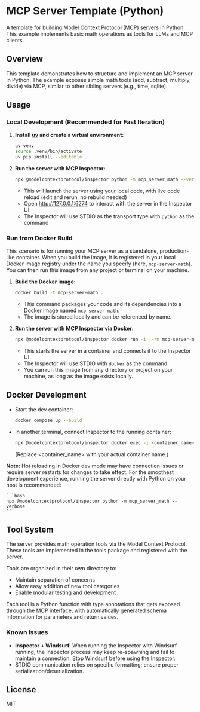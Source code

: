 # MCP Server Template (Python)

A template for building Model Context Protocol (MCP) servers in Python. This example implements basic math operations as tools for LLMs and MCP clients.

## Overview

This template demonstrates how to structure and implement an MCP server in Python. The example exposes simple math tools (add, subtract, multiply, divide) via MCP, similar to other sibling servers (e.g., time, sqlite).

## Usage

### Local Development (Recommended for Fast Iteration)

1. **Install [uv](https://github.com/astral-sh/uv) and create a virtual environment:**

   ```bash
   uv venv
   source .venv/bin/activate
   uv pip install --editable .
   ```

2. **Run the server with MCP Inspector:**

   ```bash
   npx @modelcontextprotocol/inspector python -m mcp_server_math --verbose
   ```

   - This will launch the server using your local code, with live code reload (edit and rerun, no rebuild needed)
   - Open http://127.0.0.1:6274 to interact with the server in the Inspector UI
   - The Inspector will use STDIO as the transport type with `python` as the command

### Run from Docker Build

This scenario is for running your MCP server as a standalone, production-like container.
When you build the image, it is registered in your local Docker image registry under the name you specify (here, `mcp-server-math`).
You can then run this image from any project or terminal on your machine.

1. **Build the Docker image:**

   ```bash
   docker build -t mcp-server-math .
   ```

   - This command packages your code and its dependencies into a Docker image named `mcp-server-math`.
   - The image is stored locally and can be referenced by name.

2. **Run the server with MCP Inspector via Docker:**

   ```bash
   npx @modelcontextprotocol/inspector docker run -i --rm mcp-server-math
   ```

   - This starts the server in a container and connects it to the Inspector UI
   - The Inspector will use STDIO with `docker` as the command
   - You can run this image from any directory or project on your machine, as long as the image exists locally.

## Docker Development

- Start the dev container:

  ```bash
  docker compose up --build
  ```

- In another terminal, connect Inspector to the running container:

  ```bash
  npx @modelcontextprotocol/inspector docker exec -i <container_name> python -m mcp_server_math --verbose
  ```

  (Replace <container_name> with your actual container name.)

**Note:**
Hot reloading in Docker dev mode may have connection issues or require server restarts for changes to take effect.
For the smoothest development experience, running the server directly with Python on your host is recommended:

    ```bash
    npx @modelcontextprotocol/inspector python -m mcp_server_math --verbose
    ```

## Tool System

The server provides math operation tools via the Model Context Protocol. These tools are implemented in the tools package and registered with the server.

Tools are organized in their own directory to:

- Maintain separation of concerns
- Allow easy addition of new tool categories
- Enable modular testing and development

Each tool is a Python function with type annotations that gets exposed through the MCP interface, with automatically generated schema information for parameters and return values.

### Known Issues

- **Inspector + Windsurf**: When running the Inspector with Windsurf running, the Inspector process may keep re-spawning and fail to maintain a connection. Stop Windsurf before using the Inspector.
- STDIO communication relies on specific formatting; ensure proper serialization/deserialization.

## License

MIT
